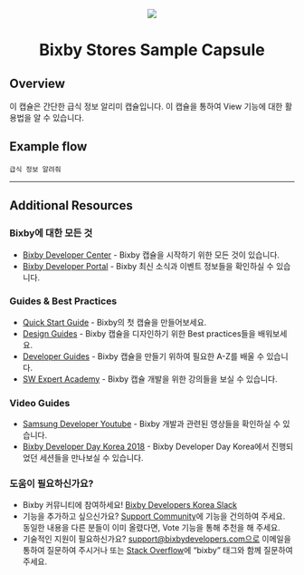 <p align="Center">
  <img src="https://bixbydevelopers.com/dev/docs-assets/resources/dev-guide/bixby_logo_github-11221940070278028369.png">
  <br/>
  <h1 align="Center">Bixby Stores Sample Capsule</h1>
</p>

## Overview

이 캡슐은 간단한 급식 정보 알리미 캡슐입니다. 
이 캡슐을 통하여 View 기능에 대한 활용법을 알 수 있습니다.

## Example flow

```
급식 정보 알려줘
```

---

## Additional Resources

### Bixby에 대한 모든 것
* [Bixby Developer Center](http://bixbydevelopers.com) - Bixby 캡슐을 시작하기 위한 모든 것이 있습니다.
* [Bixby Developer Portal](https://bixby.developer.samsung.com/) - Bixby 최신 소식과 이벤트 정보들을 확인하실 수 있습니다.

### Guides & Best Practices
* [Quick Start Guide](https://bixbydevelopers.com/dev/docs/get-started/quick-start) - Bixby의 첫 캡슐을 만들어보세요.
* [Design Guides](https://bixbydevelopers.com/dev/docs/dev-guide/design-guides) - Bixby 캡슐을 디자인하기 위한 Best practices들을 배워보세요.
* [Developer Guides](https://bixbydevelopers.com/dev/docs/dev-guide/developers) - Bixby 캡슐을 만들기 위하여 필요한 A-Z를 배울 수 있습니다.
* [SW Expert Academy](https://swexpertacademy.com/main/learn/course/subjectList.do?courseId=BIXBY_CAPSULE) - Bixby 캡슐 개발을 위한 강의들을 보실 수 있습니다.

### Video Guides
* [Samsung Developer Youtube](https://www.youtube.com/user/SMInnov8) - Bixby 개발과 관련된 영상들을 확인하실 수 있습니다.
* [Bixby Developer Day Korea 2018](https://www.youtube.com/playlist?list=PL7PfK8Mp1rLH0vLvT0yv5VXh_3x2bCUHl) - Bixby Developer Day Korea에서 진행되었던 세션들을 만나보실 수 있습니다.

### 도움이 필요하신가요?
* Bixby 커뮤니티에 참여하세요! [Bixby Developers Korea Slack](https://join.slack.com/t/bixbydeveloperskorea/shared_invite/enQtNTY2Mjc1NjUzNjA1LTYzOWYwZWE4MjExNTg4ZWUyNDg4OWViNDRiOWUyMjg0Yzg5NWI5N2NlNGU4Nzg4ZThiZGI0ZGEzZGY1OGE1MjI)
* 기능을 추가하고 싶으신가요? [Support Community](https://support.bixbydevelopers.com/hc/en-us/community/topics/360000183273-Feature-Requests)에 기능을 건의하여 주세요. 동일한 내용을 다른 분들이 이미 올렸다면, Vote 기능을 통해 추천을 해 주세요.
* 기술적인 지원이 필요하신가요? support@bixbydevelopers.com으로 이메일을 통하여 질문하여 주시거나 또는 [Stack Overflow](https://stackoverflow.com/questions/tagged/bixby)에 “bixby” 태그와 함께 질문하여 주세요.

